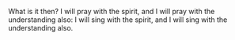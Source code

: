 What is it then? I will pray with the spirit, and I will pray with the understanding also: I will sing with the spirit, and I will sing with the understanding also.
